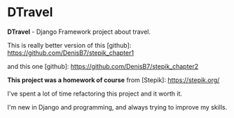 # 								DTravel

**DTravel** - Django Framework project about travel.

This is really better version of this [github]: https://github.com/DenisB7/stepik_chapter1 

and this one [github]: https://github.com/DenisB7/stepik_chapter2

**This project was a homework of course** from [Stepik]: https://stepik.org/


I've spent a lot of time refactoring this project and it worth it.

I'm new in Django and programming, and always trying to improve my skills.
